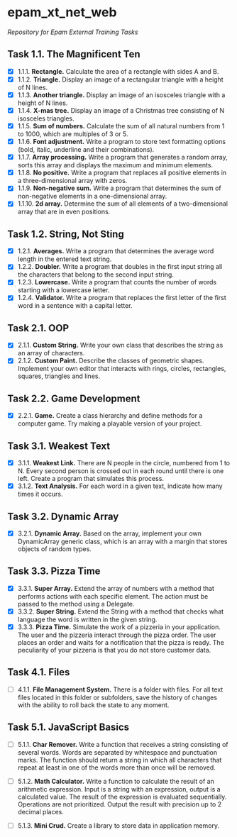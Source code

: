 # epam_xt_net_web
*Repository for Epam External Training Tasks*

## Task 1.1. The Magnificent Ten
- [x] 1.1.1. **Rectangle.**
Calculate the area of a rectangle with sides A and B.
- [x] 1.1.2. **Triangle.**
Display an image of a rectangular triangle with a height of N lines.
- [x] 1.1.3. **Another triangle.**
Display an image of an isosceles triangle with a height of N lines.
- [x] 1.1.4. **X-mas tree.**
Display an image of a Christmas tree consisting of N isosceles triangles.
- [x] 1.1.5. **Sum of numbers.**
Calculate the sum of all natural numbers from 1 to 1000, which are multiples of 3 or 5.
- [x] 1.1.6. **Font adjustment.**
Write a program to store text formatting options (bold, italic, underline and their combinations).
- [x] 1.1.7. **Array processing.**
Write a program that generates a random array, sorts this array and displays the maximum and minimum elements.
- [x] 1.1.8. **No positive.**
Write a program that replaces all positive elements in a three-dimensional array with zeros.
- [x] 1.1.9. **Non-negative sum.**
Write a program that determines the sum of non-negative elements in a one-dimensional array.
- [x] 1.1.10. **2d array.**
Determine the sum of all elements of a two-dimensional array that are in even positions.

## Task 1.2. String, Not Sting
- [x] 1.2.1. **Averages.**
Write a program that determines the average word length in the entered text string.
- [x] 1.2.2. **Doubler.**
Write a program that doubles in the first input string all the characters that belong to the second input string.
- [x] 1.2.3. **Lowercase.**
Write a program that counts the number of words starting with a lowercase letter.
- [x] 1.2.4. **Validator.**
Write a program that replaces the first letter of the first word in a sentence with a capital letter.

## Task 2.1. OOP
- [x] 2.1.1. **Custom String.**
Write your own class that describes the string as an array of characters.
- [x] 2.1.2. **Custom Paint.**
Describe the classes of geometric shapes. Implement your own editor that interacts with rings, circles, rectangles, squares, triangles and lines.

## Task 2.2. Game Development
- [x] 2.2.1. **Game.**
Create a class hierarchy and define methods for a computer game. Try making a playable version of your project.

## Task 3.1. Weakest Text
- [x] 3.1.1. **Weakest Link.**
There are N people in the circle, numbered from 1 to N. Every second person is crossed out in each round until there is one left. Create a program that simulates this process.
- [x] 3.1.2. **Text Analysis.**
For each word in a given text, indicate how many times it occurs.

## Task 3.2. Dynamic Array
- [x] 3.2.1. **Dynamic Array.** 
Based on the array, implement your own DynamicArray generic class, which is an array with a margin that stores objects of random types.

## Task 3.3. Pizza Time
- [x] 3.3.1. **Super Array.**
Extend the array of numbers with a method that performs actions with each specific element. The action must be passed to the method using a Delegate.
- [x] 3.3.2. **Super String.**
Extend the String with a method that checks what language the word is written in the given string.
- [x] 3.3.3. **Pizza Time.**
Simulate the work of a pizzeria in your application. The user and the pizzeria interact through the pizza order. The user places an order and waits for a notification that the pizza is ready. The peculiarity of your pizzeria is that you do not store customer data.

## Task 4.1. Files
- [ ] 4.1.1. **File Management System.**
There is a folder with files. For all text files located in this folder or subfolders, save the history of changes with the ability to roll back the state to any moment.

## Task 5.1. JavaScript Basics
- [ ] 5.1.1. **Char Remover.**
Write a function that receives a string consisting of several words. Words are separated by whitespace and punctuation marks. The function should return a string in which all characters that repeat at least in one of the words more than once will be removed.
- [ ] 5.1.2. **Math Calculator.**
Write a function to calculate the result of an arithmetic expression. Input is a string with an expression, output is a calculated value. The result of the expression is evaluated sequentially. Operations are not prioritized. Output the result with precision up to 2 decimal places.
- [ ] 5.1.3. **Mini Crud.**
Create a library to store data in application memory.

